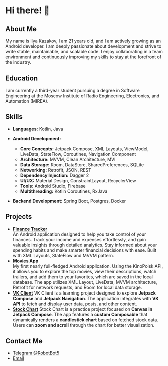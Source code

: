 # Hi there! 👋

## About Me

My name is Ilya Kazakov, I am 21 years old, and I am actively growing as an Android developer. I am deeply passionate about development and strive to write stable, maintainable, and scalable code. I enjoy collaborating in a team environment and continuously improving my skills to stay at the forefront of the industry.

## Education

I am currently a third-year student pursuing a degree in Software Engineering at the Moscow Institute of Radio Engineering, Electronics, and Automation (MIREA). 

## Skills
- **Languages:** Kotlin, Java

- **Android Development:**  
  - **Core Concepts:** Jetpack Compose, XML Layouts, ViewModel, LiveData, StateFlow, Coroutines, Navigation Component  
  - **Architecture:** MVVM, Clean Architecture, MVI  
  - **Data Storage:** Room, DataStore, SharedPreferences, SQLite 
  - **Networking:** Retrofit, JSON, REST  
  - **Dependency Injection:** Dagger 2  
  - **UI/UX:** Material Design, ConstraintLayout, RecyclerView
  - **Tools:** Android Studio, Firebase
  - **Multithreading:** Kotlin Coroutines, RxJava

- **Backend Development:** Spring Boot, Postgres, Docker


## Projects
- **[Finance Tracker](https://github.com/RobotBot5/android_finance_tracker)**  
  An Android application designed to help you take control of your finances. Track your income and expenses effortlessly, and gain valuable insights through detailed analytics. Stay informed about your spending habits and make smarter financial decisions with ease. Built with XML Layouts, StateFlow and MVVM pattern.
- **[Movies App](https://github.com/RobotBot5/android_movies_app)**  
  My first nearly full-fledged Android application. Using the KinoPoisk API, it allows you to explore the top movies, view their descriptions, watch trailers, and add them to your favorites, which are saved in the local database. The app utilizes XML Layout, LiveData, MVVM architecture, Retrofit for network requests, and Room for local data storage.
- **[VK Client](https://github.com/RobotBot5/VkNewsClient)**
  VK Client is a learning project designed to explore **Jetpack Compose** and **Jetpack Navigation**. The application integrates with **VK API** to fetch and display user data, posts, and other content.
- **[Stock Chart](https://github.com/RobotBot5/Terminal)**
  Stock Chart is a practice project focused on **Canvas in Jetpack Compose**. The app features a **custom Composable** that dynamically renders a **candlestick chart** based on fetched stock data. Users can **zoom and scroll** through the chart for better visualization.

## Contact Me
- [Telegram @RobotBot5](https://t.me/robotbot5)
- [Email](mailto:robotbotyourube@gmail.com)

